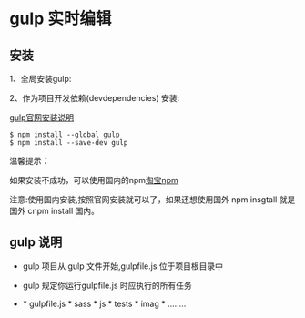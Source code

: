 # gulp  实时编辑

## 安装

1、全局安装gulp:

2、作为项目开发依赖(devdependencies) 安装:

[gulp官网安装说明](https://gulpjs.com/docs/en/getting-started/quick-start)

```
$ npm install --global gulp 
$ npm install --save-dev gulp
```

温馨提示：

如果安装不成功，可以使用国内的npm[淘宝npm](https://npm.taobao.org)

注意:使用国内安装,按照官网安装就可以了，如果还想使用国外 npm insgtall 就是国外
cnpm install 国内。




## gulp 说明

* gulp 项目从 gulp 文件开始,gulpfile.js 位于项目根目录中

* gulp 规定你运行gulpfile.js 时应执行的所有任务
 
 * <Your project dir>
     * gulpfile.js
     * sass
     * js
     * tests
     * imag
     * ........ 
   
